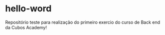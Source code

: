 # hello-word
Repositório teste para realização do primeiro exercio do curso de Back end da Cubos Academy!
